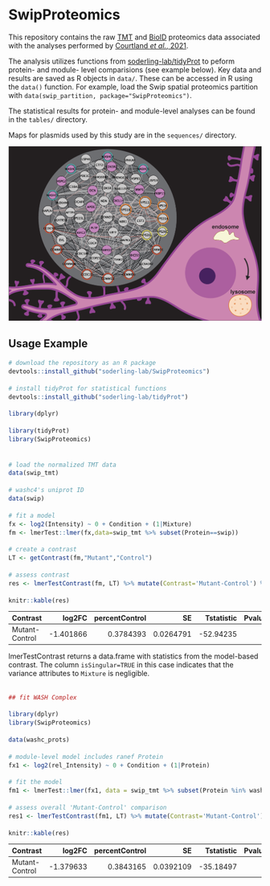 # SwipProteomics
This repository contains the raw [TMT](./inst/extdata/TMT.zip) 
and [BioID](./inst/extdata/BioID.zip) proteomics data associated with the
analyses performed by 
[Courtland _et al._, 2021](https://www.biorxiv.org/content/10.1101/2020.08.06.239517v1).

The analysis utilizes functions from
[soderling-lab/tidyProt](https://github.com/soderling-lab/tidyProt) to peform
protein- and module- level comparisions (see example below).  Key data and
results are saved as R objects in `data/`. These can be accessed in R using the
`data()` function. For example, load the Swip spatial proteomics partition with
`data(swip_partition, package="SwipProteomics")`.

The statistical results for protein- and module-level analyses can be found in
the `tables/` directory.

Maps for plasmids used by this study are in the `sequences/` directory.

![wash-module](./elife-image.png)

## Usage Example

```R 
# download the repository as an R package
devtools::install_github("soderling-lab/SwipProteomics")

# install tidyProt for statistical functions
devtools::install_github("soderling-lab/tidyProt")

library(dplyr)

library(tidyProt)
library(SwipProteomics)


# load the normalized TMT data
data(swip_tmt)

# washc4's uniprot ID
data(swip)

# fit a model
fx <- log2(Intensity) ~ 0 + Condition + (1|Mixture)
fm <- lmerTest::lmer(fx,data=swip_tmt %>% subset(Protein==swip))

# create a contrast
LT <- getContrast(fm,"Mutant","Control")

# assess contrast 
res <- lmerTestContrast(fm, LT) %>% mutate(Contrast='Mutant-Control') %>% unique()

knitr::kable(res)

```

|Contrast       |    log2FC| percentControl|        SE| Tstatistic| Pvalue| DF|       S2|isSingular |
|:--------------|---------:|--------------:|---------:|----------:|------:|--:|--------:|:----------|
|Mutant-Control | -1.401866|      0.3784393| 0.0264791|  -52.94235|      0| 28| 0.007362|TRUE       |

lmerTestContrast returns a data.frame with statistics from the model-based
contrast. The column `isSingular=TRUE` in this case indicates that the variance
attributes to `Mixture` is negligible. 


```R

## fit WASH Complex

library(dplyr)
library(SwipProteomics)

data(washc_prots)

# module-level model includes ranef Protein
fx1 <- log2(rel_Intensity) ~ 0 + Condition + (1|Protein)

# fit the model
fm1 <- lmerTest::lmer(fx1, data = swip_tmt %>% subset(Protein %in% washc_prots))

# assess overall 'Mutant-Control' comparison
res1 <- lmerTestContrast(fm1, LT) %>% mutate(Contrast='Mutant-Control') %>% unique()

knitr::kable(res)

```

|Contrast       |    log2FC| percentControl|        SE| Tstatistic| Pvalue|  DF|        S2|isSingular |
|:--------------|---------:|--------------:|---------:|----------:|------:|---:|---------:|:----------|
|Mutant-Control | -1.379633|      0.3843165| 0.0392109|  -35.18497|      0| 151| 0.0645747|FALSE      |
